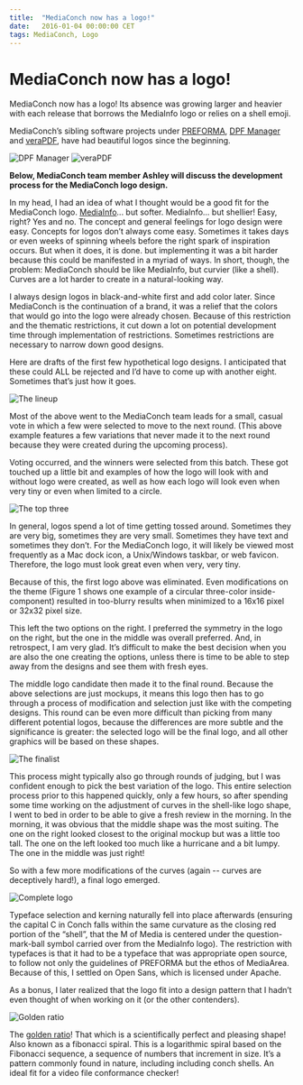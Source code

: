 ```yaml
---
title:  "MediaConch now has a logo!"
date:   2016-01-04 00:00:00 CET
tags: MediaConch, Logo
---
```


# MediaConch now has a logo!

MediaConch now has a logo! Its absence was growing larger and heavier with each release that borrows the MediaInfo logo or relies on a shell emoji.

MediaConch’s sibling software projects under [PREFORMA](http://www.preforma-project.eu/), [DPF Manager](http://dpfmanager.org/) and [veraPDF](http://verapdf.org/), have had beautiful logos since the beginning.


![DPF Manager](/bundles/mediaconch/img/dpf_logo.png) ![veraPDF](/bundles/mediaconch/img/verapdf_logo.png)


**Below, MediaConch team member Ashley will discuss the development process for the MediaConch logo design.**

In my head, I had an idea of what I thought would be a good fit for the MediaConch logo. [MediaInfo](https://mediaarea.net/MediaInfo)... but softer. MediaInfo... but shellier! Easy, right? Yes and no. The concept and general feelings for logo design were easy. Concepts for logos don’t always come easy. Sometimes it takes days or even weeks of spinning wheels before the right spark of inspiration occurs. But when it does, it is done. but implementing it was a bit harder because this could be manifested in a myriad of ways. In short, though, the problem: MediaConch should be like MediaInfo, but curvier (like a shell). Curves are a lot harder to create in a natural-looking way.

I always design logos in black-and-white first and add color later. Since MediaConch is the continuation of a brand, it was a relief that the colors that would go into the logo were already chosen. Because of this restriction and the thematic restrictions, it cut down a lot on potential development time through implementation of restrictions. Sometimes restrictions are necessary to narrow down good designs.

Here are drafts of the first few hypothetical logo designs. I anticipated that these could ALL be rejected and I’d have to come up with another eight. Sometimes that’s just how it goes.


![The lineup](/bundles/mediaconch/img/drafts.png)


Most of the above went to the MediaConch team leads for a small, casual vote in which a few were selected to move to the next round. (This above example features a few variations that never made it to the next round because they were created during the upcoming process).

Voting occurred, and the winners were selected from this batch. These got touched up a little bit and examples of how the logo will look with and without logo were created, as well as how each logo will look even when very tiny or even when limited to a circle.


![The top three](/bundles/mediaconch/img/logo_finalists.png)


In general, logos spend a lot of time getting tossed around. Sometimes they are very big, sometimes they are very small. Sometimes they have text and sometimes they don’t. For the MediaConch logo, it will likely be viewed most frequently as a Mac dock icon, a Unix/Windows taskbar, or web favicon. Therefore, the logo must look great even when very, very tiny.

Because of this, the first logo above was eliminated. Even modifications on the theme (Figure 1 shows one example of a circular three-color inside-component) resulted in too-blurry results when minimized to a 16x16 pixel or 32x32 pixel size.

This left the two options on the right. I preferred the symmetry in the logo on the right, but the one in the middle was overall preferred. And, in retrospect, I am very glad. It’s difficult to make the best decision when you are also the one creating the options, unless there is time to be able to step away from the designs and see them with fresh eyes.

The middle logo candidate then made it to the final round. Because the above selections are just mockups, it means this logo then has to go through a process of modification and selection just like with the competing designs. This round can be even more difficult than picking from many different potential logos, because the differences are more subtle and the significance is greater: the selected logo will be the final logo, and all other graphics will be based on these shapes.


![The finalist](/bundles/mediaconch/img/logo_final_three.png)



This process might typically also go through rounds of judging, but I was confident enough to pick the best variation of the logo. This entire selection process prior to this happened quickly, only a few hours, so after spending some time working on the adjustment of curves in the shell-like logo shape, I went to bed in order to be able to give a fresh review in the morning. In the morning, it was obvious that the middle shape was the most suiting. The one on the right looked closest to the original mockup but was a little too tall. The one on the left looked too much like a hurricane and a bit lumpy. The one in the middle was just right!

So with a few more modifications of the curves (again -- curves are deceptively hard!), a final logo emerged.


![Complete logo](/bundles/mediaconch/img/ms-icon-310x310.png)


Typeface selection and kerning naturally fell into place afterwards (ensuring the capital C in Conch falls within the same curvature as the closing red portion of the “shell”, that the M of Media is centered under the question-mark-ball symbol carried over from the MediaInfo logo). The restriction with typefaces is that it had to be a typeface that was appropriate open source, to follow not only the guidelines of PREFORMA but the ethos of MediaArea. Because of this, I settled on Open Sans, which is licensed under Apache.

As a bonus, I later realized that the logo fit into a design pattern that I hadn’t even thought of when working on it (or the other contenders).


![Golden ratio](/bundles/mediaconch/img/golden_ratio.png)


The [golden ratio](https://en.wikipedia.org/wiki/Golden_ratio)! That which is a scientifically perfect and pleasing shape! Also known as a fibonacci spiral. This is a logarithmic spiral based on the Fibonacci sequence, a sequence of numbers that increment in size. It’s a pattern commonly found in nature, including including conch shells. An ideal fit for a video file conformance checker!
